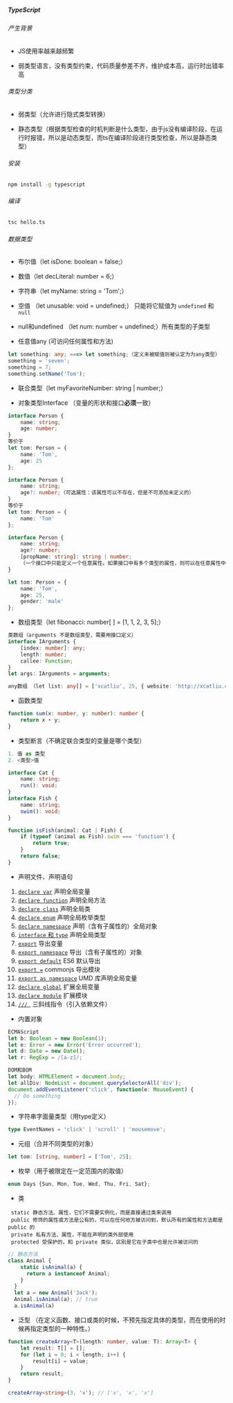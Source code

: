 ##### TypeScript

###### 产生背景

- JS使用率越来越频繁

- 弱类型语言，没有类型约束，代码质量参差不齐，维护成本高，运行时出错率高

###### 类型分类

- 弱类型（允许进行隐式类型转换）

- 静态类型（根据类型检查的时机判断是什么类型，由于js没有编译阶段，在运行时报错，所以是动态类型，而ts在编译阶段进行类型检查，所以是静态类型）

###### 安装

```bash
npm install -g typescript
```

###### 编译

```bash
tsc hello.ts
```

###### 数据类型

- 布尔值（let isDone: boolean = false;）

- 数值（let decLiteral: number = 6;）
- 字符串（let myName: string = 'Tom';）
- 空值 （let unusable: void = undefined;） 只能将它赋值为 `undefined` 和 `null` 
- null和undefined （let num: number = undefined;）所有类型的子类型
- 任意值any (可访问任何属性和方法)

```ts
let something: any; ===> let something;（定义未被赋值则被认定为为any类型）
something = 'seven';
something = 7;
something.setName('Tom');
```

- 联合类型（let myFavoriteNumber: string | number;）

- 对象类型Interface （变量的形状和接口**必须**一致）

```ts
interface Person {
    name: string;
    age: number;
}
等价于
let tom: Person = {
    name: 'Tom',
    age: 25
};

interface Person {
    name: string;
    age?: number;（可选属性：该属性可以不存在，但是不可添加未定义的）
}
等价于
let tom: Person = {
    name: 'Tom'
};

interface Person {
    name: string;
    age?: number;
    [propName: string]: string | number;
    （一个接口中只能定义一个任意属性。如果接口中有多个类型的属性，则可以在任意属性中使用联合类型）
}

let tom: Person = {
    name: 'Tom',
    age: 25,
    gender: 'male'
};
```

- 数组类型（let fibonacci: number[ ] = [1, 1, 2, 3, 5];）

```ts
类数组（arguments 不是数组类型，需要用接口定义）
interface IArguments {
    [index: number]: any;
    length: number;
    callee: Function;
}
let args: IArguments = arguments;

any数组 （let list: any[] = ['xcatliu', 25, { website: 'http://xcatliu.com' }];）
```

- 函数类型

```ts
function sum(x: number, y: number): number {
    return x + y;
}
```

- 类型断言（不确定联合类型的变量是哪个类型）

```ts
1. 值 as 类型
2. <类型>值

interface Cat {
    name: string;
    run(): void;
}
interface Fish {
    name: string;
    swim(): void;
}

function isFish(animal: Cat | Fish) {
    if (typeof (animal as Fish).swim === 'function') {
        return true;
    }
    return false;
}
```

-  声明文件、声明语句

1. [`declare var`](https://ts.xcatliu.com/basics/declaration-files.html#declare-var) 声明全局变量
2. [`declare function`](https://ts.xcatliu.com/basics/declaration-files.html#declare-function) 声明全局方法
3. [`declare class`](https://ts.xcatliu.com/basics/declaration-files.html#declare-class) 声明全局类
4. [`declare enum`](https://ts.xcatliu.com/basics/declaration-files.html#declare-enum) 声明全局枚举类型
5. [`declare namespace`](https://ts.xcatliu.com/basics/declaration-files.html#declare-namespace) 声明（含有子属性的）全局对象
6. [`interface` 和 `type`](https://ts.xcatliu.com/basics/declaration-files.html#interface-和-type) 声明全局类型
7. [`export`](https://ts.xcatliu.com/basics/declaration-files.html#export) 导出变量
8. [`export namespace`](https://ts.xcatliu.com/basics/declaration-files.html#export-namespace) 导出（含有子属性的）对象
9. [`export default`](https://ts.xcatliu.com/basics/declaration-files.html#export-default) ES6 默认导出
10. [`export =`](https://ts.xcatliu.com/basics/declaration-files.html#export-1) commonjs 导出模块
11. [`export as namespace`](https://ts.xcatliu.com/basics/declaration-files.html#export-as-namespace) UMD 库声明全局变量
12. [`declare global`](https://ts.xcatliu.com/basics/declaration-files.html#declare-global) 扩展全局变量
13. [`declare module`](https://ts.xcatliu.com/basics/declaration-files.html#declare-module) 扩展模块
14. [`/// `](https://ts.xcatliu.com/basics/declaration-files.html#san-xie-xian-zhi-ling) 三斜线指令（引入依赖文件）

-  内置对象

```ts
ECMAScript
let b: Boolean = new Boolean(1);
let e: Error = new Error('Error occurred');
let d: Date = new Date();
let r: RegExp = /[a-z]/;

DOM和BOM
let body: HTMLElement = document.body;
let allDiv: NodeList = document.querySelectorAll('div');
document.addEventListener('click', function(e: MouseEvent) {
  // Do something
});
```

- 字符串字面量类型（用type定义）

```ts
type EventNames = 'click' | 'scroll' | 'mousemove';
```

- 元组（合并不同类型的对象）

```ts
let tom: [string, number] = ['Tom', 25];
```

- 枚举（用于被限定在一定范围内的取值）

```ts
enum Days {Sun, Mon, Tue, Wed, Thu, Fri, Sat};
```

- 类
 ```
  static 静态方法、属性，它们不需要实例化，而是直接通过类来调用
  public 修饰的属性或方法是公有的，可以在任何地方被访问到，默认所有的属性和方法都是 public 的
  private 私有方法、属性，不能在声明的类外部使用
  protected 受保护的，和 private 类似，区别是它在子类中也是允许被访问的
  ```
  
```ts
// 静态方法  
class Animal {
    static isAnimal(a) {
      return a instanceof Animal;
    }
  }
  let a = new Animal('Jack');
  Animal.isAnimal(a); // true
  a.isAnimal(a)
```

- 泛型 （在定义函数、接口或类的时候，不预先指定具体的类型，而在使用的时候再指定类型的一种特性。）
```ts
function createArray<T>(length: number, value: T): Array<T> {
    let result: T[] = [];
    for (let i = 0; i < length; i++) {
        result[i] = value;
    }
    return result;
}

createArray<string>(3, 'x'); // ['x', 'x', 'x']
```

